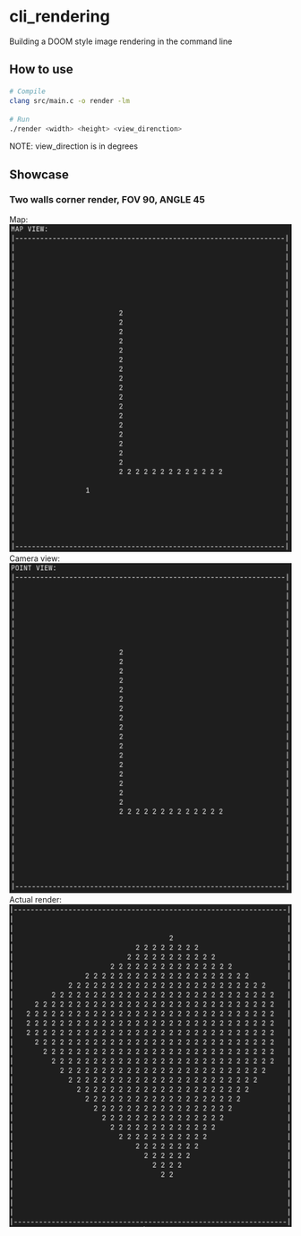 # cli_rendering

Building a DOOM style image rendering in the command line


## How to use
```bash
# Compile
clang src/main.c -o render -lm 

# Run
./render <width> <height> <view_direnction>

```

NOTE: view_direction is in degrees

## Showcase

### Two walls corner render, FOV 90, ANGLE 45

Map:
![alt text](./showcase/corner_map.png)
Camera view:
![alt text](./showcase/corner_detect.png)
Actual render:
![alt text](./showcase/corner_render.png)

